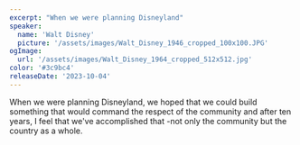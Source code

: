 ```yaml
---
excerpt: "When we were planning Disneyland"
speaker:
  name: 'Walt Disney'
  picture: '/assets/images/Walt_Disney_1946_cropped_100x100.JPG'
ogImage:
  url: '/assets/images/Walt_Disney_1964_cropped_512x512.jpg'
color: '#3c9bc4'
releaseDate: '2023-10-04'
---
```

When we were planning Disneyland, we hoped that we could build something that would command the respect of the community and after ten years, I feel that we've accomplished that -not only the community but the country as a whole.
